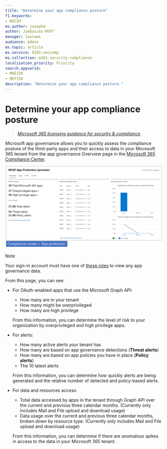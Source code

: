 ```yaml
---
title: "Determine your app compliance posture"
f1.keywords:
- NOCSH
ms.author: josephd
author: JoeDavies-MSFT
manager: laurawi
audience: Admin
ms.topic: article
ms.service: O365-seccomp
ms.collection: m365-security-compliance
localization_priority: Priority
search.appverid: 
- MOE150
- MET150
description: "Determine your app compliance posture."
---
```


# Determine your app compliance posture

>*[Microsoft 365 licensing guidance for security & compliance](https://aka.ms/ComplianceSD).*

Microsoft app governance allows you to quickly assess the compliance posture of the third-party apps and their access to data in your Microsoft 365 tenant from the app governance Overview page in the [Microsoft 365 Compliance Center](https://aka.ms/appgovernance).

![The app governance overview page in the Microsoft 365 Compliance Center](..\media\manage-app-protection-governance\mapg-cc-overview.png)

>[!Note]
> Your sign-in account must have one of [these roles](app-governance-get-started.md#administrator-roles) to view any app governance data.
>

From this page, you can see:

- For OAuth-enabled apps that use the Microsoft Graph API:

  - How many are in your tenant
  - How many might be overprivileged
  - How many are high privilege

  From this information, you can determine the level of risk to your organization by overprivileged and high privilege apps.

- For alerts:

  - How many active alerts your tenant has
  - How many are based on app governance detections (**Threat alerts**)
  - How many are based on app policies you have in place (**Policy alerts**)
  - The 10 latest alerts

  From this information, you can determine how quickly alerts are being generated and the relative number of detected and policy-based alerts.

- For data and resources access:

  - Total data accessed by apps in the tenant through Graph API over the current and previous three calendar months. (Currently only includes Mail and File upload and download usage)
  - Data usage over the current and previous three calendar months, broken down by resource type. (Currently only includes Mail and File upload and download usage)

  From this information, you can determine if there are anomalous spikes in access to the data in your Microsoft 365 tenant.
